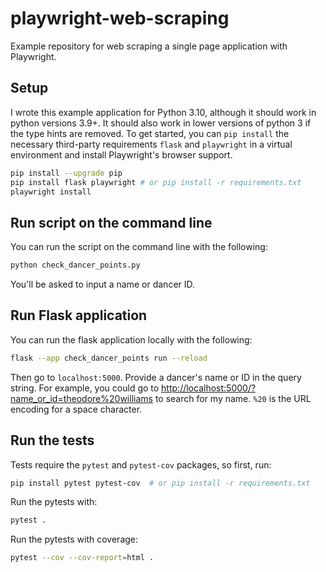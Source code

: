 # playwright-web-scraping

Example repository for web scraping a single page application with Playwright.

## Setup

I wrote this example application for Python 3.10, although it should work in python versions 3.9+. It should also work in lower versions of python 3 if the type hints are removed. To get started, you can `pip install` the necessary third-party requirements `flask` and `playwright` in a virtual environment and install Playwright's browser support.

```bash
pip install --upgrade pip
pip install flask playwright # or pip install -r requirements.txt
playwright install
```

## Run script on the command line

You can run the script on the command line with the following:

```bash
python check_dancer_points.py
```

You'll be asked to input a name or dancer ID.

## Run Flask application

You can run the flask application locally with the following:

```bash
flask --app check_dancer_points run --reload
```

Then go to `localhost:5000`. Provide a dancer's name or ID in the query string. For example, you could go to <http://localhost:5000/?name_or_id=theodore%20williams> to search for my name. `%20` is the URL encoding for a space character.

## Run the tests

Tests require the `pytest` and `pytest-cov` packages, so first, run:

```bash
pip install pytest pytest-cov  # or pip install -r requirements.txt
```

Run the pytests with:

```bash
pytest .
```

Run the pytests with coverage:

```bash
pytest --cov --cov-report=html .
```
